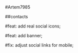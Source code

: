 #Artem7985

##contacts

#feat: add real social icons;

#feat: add banner;

#fix: adjust social links for mobile;


